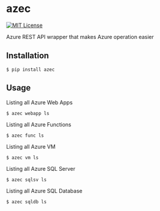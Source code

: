 # azec

[![MIT License](http://img.shields.io/badge/license-MIT-blue.svg?style=flat)](LICENSE)

Azure REST API wrapper that makes Azure operation easier

## Installation
```
$ pip install azec
```

## Usage
Listing all Azure Web Apps
```
$ azec webapp ls
```

Listing all Azure Functions
```
$ azec func ls
```

Listing all Azure VM
```
$ azec vm ls
```

Listing all Azure SQL Server
```
$ azec sqlsv ls
```

Listing all Azure SQL Database
```
$ azec sqldb ls
```
